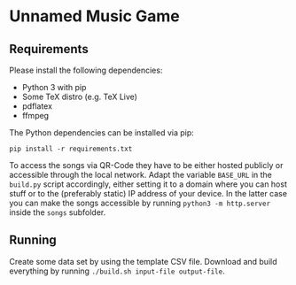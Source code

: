 # Unnamed Music Game

## Requirements

Please install the following dependencies:

- Python 3 with pip
- Some TeX distro (e.g. TeX Live)
- pdflatex
- ffmpeg

The Python dependencies can be installed via pip:

`pip install -r requirements.txt`

To access the songs via QR-Code they have to be either hosted publicly or accessible through the local network.
Adapt the variable `BASE_URL` in the `build.py` script accordingly, either setting it to a domain where you can host stuff or to the (preferably static) IP address of your device.
In the latter case you can make the songs accessible by running `python3 -m http.server` inside the `songs` subfolder.

## Running

Create some data set by using the template CSV file.
Download and build everything by running `./build.sh input-file output-file`.
